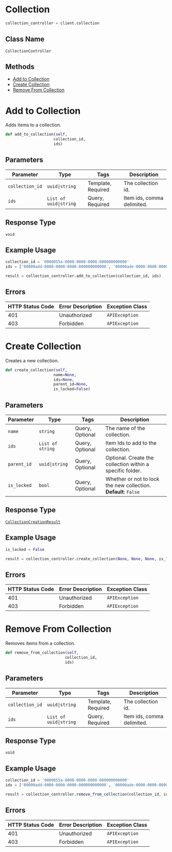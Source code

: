 # Collection

```python
collection_controller = client.collection
```

## Class Name

`CollectionController`

## Methods

* [Add to Collection](../../doc/controllers/collection.md#add-to-collection)
* [Create Collection](../../doc/controllers/collection.md#create-collection)
* [Remove From Collection](../../doc/controllers/collection.md#remove-from-collection)


# Add to Collection

Adds items to a collection.

```python
def add_to_collection(self,
                     collection_id,
                     ids)
```

## Parameters

| Parameter | Type | Tags | Description |
|  --- | --- | --- | --- |
| `collection_id` | `uuid\|string` | Template, Required | The collection id. |
| `ids` | `List of uuid\|string` | Query, Required | Item ids, comma delimited. |

## Response Type

`void`

## Example Usage

```python
collection_id = '0000055a-0000-0000-0000-000000000000'
ids = ['00000add-0000-0000-0000-000000000000', '00000ade-0000-0000-0000-000000000000']

result = collection_controller.add_to_collection(collection_id, ids)
```

## Errors

| HTTP Status Code | Error Description | Exception Class |
|  --- | --- | --- |
| 401 | Unauthorized | `APIException` |
| 403 | Forbidden | `APIException` |


# Create Collection

Creates a new collection.

```python
def create_collection(self,
                     name=None,
                     ids=None,
                     parent_id=None,
                     is_locked=False)
```

## Parameters

| Parameter | Type | Tags | Description |
|  --- | --- | --- | --- |
| `name` | `string` | Query, Optional | The name of the collection. |
| `ids` | `List of string` | Query, Optional | Item Ids to add to the collection. |
| `parent_id` | `uuid\|string` | Query, Optional | Optional. Create the collection within a specific folder. |
| `is_locked` | `bool` | Query, Optional | Whether or not to lock the new collection.<br>**Default**: `False` |

## Response Type

[`CollectionCreationResult`](../../doc/models/collection-creation-result.md)

## Example Usage

```python
is_locked = False

result = collection_controller.create_collection(None, None, None, is_locked)
```

## Errors

| HTTP Status Code | Error Description | Exception Class |
|  --- | --- | --- |
| 401 | Unauthorized | `APIException` |
| 403 | Forbidden | `APIException` |


# Remove From Collection

Removes items from a collection.

```python
def remove_from_collection(self,
                          collection_id,
                          ids)
```

## Parameters

| Parameter | Type | Tags | Description |
|  --- | --- | --- | --- |
| `collection_id` | `uuid\|string` | Template, Required | The collection id. |
| `ids` | `List of uuid\|string` | Query, Required | Item ids, comma delimited. |

## Response Type

`void`

## Example Usage

```python
collection_id = '0000055a-0000-0000-0000-000000000000'
ids = ['00000add-0000-0000-0000-000000000000', '00000ade-0000-0000-0000-000000000000']

result = collection_controller.remove_from_collection(collection_id, ids)
```

## Errors

| HTTP Status Code | Error Description | Exception Class |
|  --- | --- | --- |
| 401 | Unauthorized | `APIException` |
| 403 | Forbidden | `APIException` |


